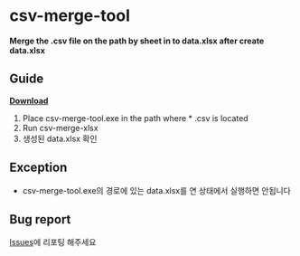 ﻿# csv-merge-tool

**Merge the .csv file on the path by sheet in to data.xlsx after create data.xlsx**

## Guide
**[Download](http://)**
1. Place csv-merge-tool.exe in the path where * .csv is located
2. Run csv-merge-xlsx
3. 생성된 data.xlsx 확인

## Exception

- csv-merge-tool.exe의 경로에 있는 data.xlsx를 연 상태에서 실행하면 안됩니다


## Bug report

[Issues](http://git.oozooinc.com/sangyun3631/csv-merge-tool/issues)에 리포팅 해주세요
